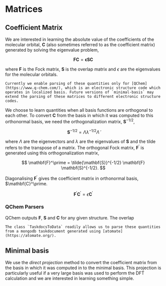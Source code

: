 # Matrices

## Coefficient Matrix 

We are interested in learning the absolute value of the coefficients of the molecular orbital, $\mathbf{C}$ (also sometimes referred to as the coefficient matrix) generated by solving the eigenvalue problem, 

$$
\mathbf{F}\mathbf{C} = \mathbf{\epsilon} \mathbf{S}\mathbf{C}
$$

where $\mathbf{F}$ is the Fock matrix, $\mathbf{S}$ is the overlap matrix and $\epsilon$ are the eigenvalues for the molecular orbitals. 

```{admonition} Code compatability
Currently we enable parsing of these quantities only for [QChem](https://www.q-chem.com/), which is an electronic structure code which operates in localized basis. Future versions of `minimal-basis` may extend the parsing of these matrices to different electronic structure codes.
```

We choose to learn quantities when all basis functions are orthogonal to each other. To convert $\mathbf{C}$ from the basis in which it was computed to this orthonormal basis, we need the orthogonalization matrix, $\mathbf{S}^{-1/2}$, 

$$
\mathbf{S}^{-1/2} = \Lambda \lambda^{-1/2} \tilde{\Lambda}
$$

where $\Lambda$ are the eigenvectors and $\lambda$ are the eigenvalues of $\mathbf{S}$ and the tilde refers to the transpose of a matrix. The orthogonal Fock matrix, $\mathbf{F}^\prime$ is generated using this orthogonalization matrix, 

$$
\mathbf{F}^\prime = \tilde{\mathbf{S}}^{-1/2} \mathbf{F} \mathbf{S}^{-1/2}.
$$

Diagonalising $\mathbf{F}^\prime$ gives the coefficient matrix in orthonormal basis, $\mathbf{C}^\prime. 

$$
\mathbf{F}^\prime \mathbf{C}^\prime = \epsilon \mathbf{C}^\prime
$$


### QChem Parsers

QChem outputs $\mathbf{F}$, $\mathbf{S}$ and $\mathbf{C}$ for any given structure. The overlap  

```{note} Tip
The class `TaskdocsToData` readily allows us to parse these quantities from a mongodb taskdocument generated using [atomate](https://atomate.org/). 
```


## Minimal basis 

We use the _direct projection_ method to convert the coefficient matrix from the basis in which it was computed in to the minimal basis. This projection is particularly useful if a very large basis was used to perform the DFT calculation and we are interested in learning something simple. 
